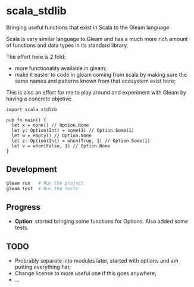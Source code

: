 # scala_stdlib

Bringing useful functions that exist in Scala to the Gleam language.

Scala is very similar language to Gleam and has a much more rich
amount of functions and data types in its standard library.

The effort here is 2 fold:
  - more functionality available in gleam;
  - make it easier to code in gleam coming from scala
    by making sure the same names and patterns known from that ecosystem
    exist here;

This is also an effort for me to play around and experiment with Gleam
by having a concrete objetive.

```gleam
import scala_stdlib

pub fn main() {
  let x = none() // Option.None
  let y: Option(Int) = some(1) // Option.Some(1)
  let w = empty() // Option.None
  let z: Option(Int) = when(True, 1) // Option.Some(1)
  let v = when(False, 1) // Option.None
}
```

## Development

```sh
gleam run   # Run the project
gleam test  # Run the tests
```

## Progress

  - **Option**: started bringing some functions for Options.
    Also added some tests.

## TODO

  - Probrably separate into modules later, started with options and am putting everything flat;
  - Change license to more useful one if this goes anywhere;
  - ...